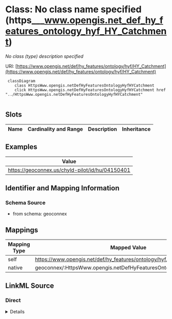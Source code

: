 

# Class: No class name specified (https___www.opengis.net_def_hy_features_ontology_hyf_HY_Catchment)


_No class (type) description specified_





URI: [https://www.opengis.net/def/hy_features/ontology/hyf/HY_Catchment](https://www.opengis.net/def/hy_features/ontology/hyf/HY_Catchment)






```mermaid
 classDiagram
    class HttpsWww.opengis.netDefHyFeaturesOntologyHyfHYCatchment
    click HttpsWww.opengis.netDefHyFeaturesOntologyHyfHYCatchment href "../HttpsWww.opengis.netDefHyFeaturesOntologyHyfHYCatchment"
      
```




<!-- no inheritance hierarchy -->


## Slots

| Name | Cardinality and Range | Description | Inheritance |
| ---  | --- | --- | --- |










## Examples

| Value |
| --- |
| https://geoconnex.us/chyld-pilot/id/hu/04150401 |


## Identifier and Mapping Information







### Schema Source


* from schema: geoconnex




## Mappings

| Mapping Type | Mapped Value |
| ---  | ---  |
| self | https://www.opengis.net/def/hy_features/ontology/hyf/HY_Catchment |
| native | geoconnex/:HttpsWww.opengis.netDefHyFeaturesOntologyHyfHYCatchment |







## LinkML Source

<!-- TODO: investigate https://stackoverflow.com/questions/37606292/how-to-create-tabbed-code-blocks-in-mkdocs-or-sphinx -->

### Direct

<details>
```yaml
name: https___www.opengis.net_def_hy_features_ontology_hyf_HY_Catchment
conforms_to: No schema conformance document specified
description: No class (type) description specified
title: No class name specified
notes:
- Class with 382 occurrences.
examples:
- value: https://geoconnex.us/chyld-pilot/id/hu/04150401
from_schema: geoconnex
rank: 1000
class_uri: https://www.opengis.net/def/hy_features/ontology/hyf/HY_Catchment

```
</details>

### Induced

<details>
```yaml
name: https___www.opengis.net_def_hy_features_ontology_hyf_HY_Catchment
conforms_to: No schema conformance document specified
description: No class (type) description specified
title: No class name specified
notes:
- Class with 382 occurrences.
examples:
- value: https://geoconnex.us/chyld-pilot/id/hu/04150401
from_schema: geoconnex
rank: 1000
class_uri: https://www.opengis.net/def/hy_features/ontology/hyf/HY_Catchment

```
</details>